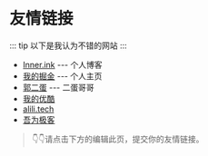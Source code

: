 # 友情链接

::: tip
以下是我认为不错的网站
:::

- [Inner.ink](https://inner.ink) --- 个人博客 <Badge text="Hexo"/>
- [我的掘金](https://juejin.im/user/5c89f6ee5188257e826ab2b7) --- 个人主页 <Badge text="掘金"/>
- [郭二蛋](http://blog.guozhaoxi.top/) --- 二蛋哥哥 <Badge text="超棒"/>
- [我的优酷](https://i.youku.com/i/UMzYwMzA4ODcy)
- [alili.tech](https://alili.tech/) <Badge text="amazing"/>
- [吾为极客](https://www.55geek.cn/)

> 👇👇请点击下方的编辑此页，提交你的友情链接。  